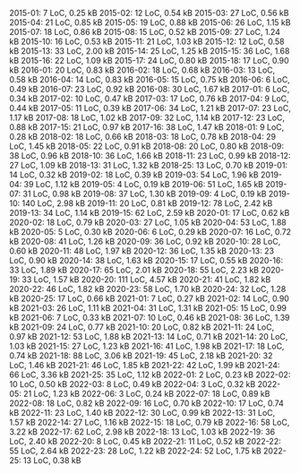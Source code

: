 ﻿2015-01:   7 LoC,   0.25 kB
2015-02:  12 LoC,   0.54 kB
2015-03:  27 LoC,   0.56 kB
2015-04:  21 LoC,   0.85 kB
2015-05:  19 LoC,   0.88 kB
2015-06:  26 LoC,   1.15 kB
2015-07:  18 LoC,   0.86 kB
2015-08:  15 LoC,   0.52 kB
2015-09:  27 LoC,   1.24 kB
2015-10:  16 LoC,   0.53 kB
2015-11:  21 LoC,   1.03 kB
2015-12:  12 LoC,   0.58 kB
2015-13:  33 LoC,   2.00 kB
2015-14:  25 LoC,   1.25 kB
2015-15:  36 LoC,   1.68 kB
2015-16:  22 LoC,   1.09 kB
2015-17:  24 LoC,   0.80 kB
2015-18:  17 LoC,   0.90 kB
2016-01:  20 LoC,   0.83 kB
2016-02:  18 LoC,   0.68 kB
2016-03:  13 LoC,   0.58 kB
2016-04:  14 LoC,   0.83 kB
2016-05:  15 LoC,   0.75 kB
2016-06:   6 LoC,   0.49 kB
2016-07:  23 LoC,   0.92 kB
2016-08:  30 LoC,   1.67 kB
2017-01:   6 LoC,   0.34 kB
2017-02:  10 LoC,   0.47 kB
2017-03:  17 LoC,   0.76 kB
2017-04:   9 LoC,   0.44 kB
2017-05:  11 LoC,   0.39 kB
2017-06:  34 LoC,   1.21 kB
2017-07:  23 LoC,   1.17 kB
2017-08:  18 LoC,   1.02 kB
2017-09:  32 LoC,   1.14 kB
2017-12:  23 LoC,   0.88 kB
2017-15:  21 LoC,   0.97 kB
2017-16:  38 LoC,   1.47 kB
2018-01:   9 LoC,   0.28 kB
2018-02:  18 LoC,   0.66 kB
2018-03:  18 LoC,   0.78 kB
2018-04:  29 LoC,   1.45 kB
2018-05:  22 LoC,   0.91 kB
2018-08:  20 LoC,   0.80 kB
2018-09:  38 LoC,   0.96 kB
2018-10:  36 LoC,   1.66 kB
2018-11:  23 LoC,   0.99 kB
2018-12:  27 LoC,   1.09 kB
2018-13:  31 LoC,   1.32 kB
2018-25:  13 LoC,   0.70 kB
2019-01:  14 LoC,   0.32 kB
2019-02:  18 LoC,   0.39 kB
2019-03:  54 LoC,   1.96 kB
2019-04:  39 LoC,   1.12 kB
2019-05:   4 LoC,   0.19 kB
2019-06:  51 LoC,   1.65 kB
2019-07:  31 LoC,   0.98 kB
2019-08:  37 LoC,   1.30 kB
2019-09:   4 LoC,   0.19 kB
2019-10: 140 LoC,   2.98 kB
2019-11:  20 LoC,   0.81 kB
2019-12:  78 LoC,   2.42 kB
2019-13:  34 LoC,   1.14 kB
2019-15:  62 LoC,   2.59 kB
2020-01:  17 LoC,   0.62 kB
2020-02:  18 LoC,   0.79 kB
2020-03:  27 LoC,   1.05 kB
2020-04:  53 LoC,   1.88 kB
2020-05:   5 LoC,   0.30 kB
2020-06:   6 LoC,   0.29 kB
2020-07:  16 LoC,   0.72 kB
2020-08:  41 LoC,   1.26 kB
2020-09:  36 LoC,   0.92 kB
2020-10:  28 LoC,   0.60 kB
2020-11:  48 LoC,   1.97 kB
2020-12:  36 LoC,   1.35 kB
2020-13:  23 LoC,   0.90 kB
2020-14:  38 LoC,   1.63 kB
2020-15:  17 LoC,   0.55 kB
2020-16:  33 LoC,   1.89 kB
2020-17:  65 LoC,   2.01 kB
2020-18:  55 LoC,   2.23 kB
2020-19:  33 LoC,   1.57 kB
2020-20: 111 LoC,   4.57 kB
2020-21:  41 LoC,   1.82 kB
2020-22:  46 LoC,   1.82 kB
2020-23:  58 LoC,   1.70 kB
2020-24:  32 LoC,   1.28 kB
2020-25:  17 LoC,   0.66 kB
2021-01:   7 LoC,   0.27 kB
2021-02:  14 LoC,   0.90 kB
2021-03:  26 LoC,   1.11 kB
2021-04:  31 LoC,   1.31 kB
2021-05:  15 LoC,   0.99 kB
2021-06:   7 LoC,   0.33 kB
2021-07:  10 LoC,   0.46 kB
2021-08:  36 LoC,   1.39 kB
2021-09:  24 LoC,   0.77 kB
2021-10:  20 LoC,   0.82 kB
2021-11:  24 LoC,   0.97 kB
2021-12:  53 LoC,   1.88 kB
2021-13:  14 LoC,   0.71 kB
2021-14:  20 LoC,   1.03 kB
2021-15:  27 LoC,   1.23 kB
2021-16:  41 LoC,   1.98 kB
2021-17:  18 LoC,   0.74 kB
2021-18:  88 LoC,   3.06 kB
2021-19:  45 LoC,   2.18 kB
2021-20:  32 LoC,   1.46 kB
2021-21:  46 LoC,   1.85 kB
2021-22:  42 LoC,   1.99 kB
2021-24:  66 LoC,   3.36 kB
2021-25:  35 LoC,   1.12 kB
2022-01:   2 LoC,   0.23 kB
2022-02:  10 LoC,   0.50 kB
2022-03:   8 LoC,   0.49 kB
2022-04:   3 LoC,   0.32 kB
2022-05:  21 LoC,   1.23 kB
2022-06:   3 LoC,   0.24 kB
2022-07:  18 LoC,   0.89 kB
2022-08:  18 LoC,   0.82 kB
2022-09:  16 LoC,   0.70 kB
2022-10:  17 LoC,   0.74 kB
2022-11:  23 LoC,   1.40 kB
2022-12:  30 LoC,   0.99 kB
2022-13:  31 LoC,   1.57 kB
2022-14:  27 LoC,   1.16 kB
2022-15:  18 LoC,   0.79 kB
2022-16:  58 LoC,   3.22 kB
2022-17:  62 LoC,   2.98 kB
2022-18:  13 LoC,   1.03 kB
2022-19:  36 LoC,   2.40 kB
2022-20:   8 LoC,   0.45 kB
2022-21:  11 LoC,   0.52 kB
2022-22:  55 LoC,   2.64 kB
2022-23:  28 LoC,   1.22 kB
2022-24:  52 LoC,   1.75 kB
2022-25:  13 LoC,   0.38 kB
